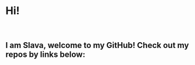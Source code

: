 <p align="center">
  <h1>Hi!</h1><br>
  <h2>I am Slava, welcome to my GitHub! Check out my repos by links below:</h2>
  
</p>
